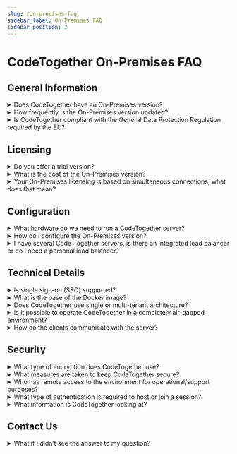 ```yaml
---
slug: /on-premises-faq
sidebar_label: On-Premises FAQ
sidebar_position: 2
---
```


# CodeTogether On-Premises FAQ

## General Information

<details>
  <summary>Does CodeTogether have an On-Premises version?</summary>

Yes, an [On-Premises](https://www.codetogether.com/on-premises/) version of CodeTogether is available for Enterprise customers via a container image. The container provides a full set of collaboration services, including tailored client plugins for the host IDEs. See the [CodeTogether On-Premises Installation Guide](../on-premises/on-premises-installation-guide.md) for details.

</details>

<details>
  <summary>How frequently is the On-Premises version updated?</summary>

On-Premises updates are in sync with updates to our public SaaS service, which are typically 6 to 8 weeks apart. However, you are not forced to follow this schedule and can update when desired.

</details>

<details>
  <summary>Is CodeTogether compliant with the General Data Protection Regulation required by the EU?</summary>

On-Premises usage of CodeTogether does not share nor capture any information that CodeTogether has access to. In addition, the edge servers themselves as used in CodeTogether do not store information. Any extra requirements for internal software usage may still apply but is out of CodeTogether's scope.

</details>

## Licensing

<details>
  <summary>Do you offer a trial version?</summary>

We are happy to offer a free 45 day trial. Contact [customer service](https://www.codetogether.com/pricing/on-premises-contact-us/) to get your license.

</details>

<details>
  <summary>What is the cost of the On-Premises version?</summary>

The Enterprise On-Premises plan starts at US$1750/year and can be tailored to meet your specific needs. For details, see [CodeTogether Plans & Pricing](https://www.codetogether.com/pricing/).

</details>

<details>
  <summary>Your On-Premises licensing is based on simultaneous connections, what does that mean?</summary>

Simultaneous connections refers to the number of people that can be part of a session on the server at the same time. For example, if you are licensed for 25 simultaneous connections, 25 people can be in the session; it doesn’t matter if they are hosts or participants, or in one session or several.

</details>

## Configuration

<details>
  <summary>What hardware do we need to run a CodeTogether server?</summary>

The CodeTogether service does not require a very powerful system—it’s more of a lightweight relay and coordinating box. For some context, we run our service on a t3a.medium Amazon EC2 instance, which is essentially a dual core 2.5Ghz processor with 4 GB of memory. This box routinely handles over 250 simultaneous connections, and it could probably handle a bit more.

</details>

<details>
  <summary>How do I configure the On-Premises version?</summary>

Pull down the Docker image from CodeTogether's Private Docker Registry or our security-audited listing in the [Red Hat Software Catalog](https://catalog.redhat.com/software/containers/genuitec/codetogether/5fbbdc772937386820426f55), and then run the CodeTogether On-Premises container with straight-up Docker or Kubernetes. For detailed instructions, see [CodeTogether On-Premises Installation Guide](../on-premises/on-premises-installation-guide.md)

</details>

<details>
  <summary>I have several Code Together servers, is there an integrated load balancer or do I need a personal load balancer?</summary>

As of version 2022.1, CodeTogether does support multi-server deployments for load balancing, and lower latency in regional deployments. See the [CodeTogether On-Premises Installation Guide](../on-premises/on-premises-installation-guide.md) for details.

</details>

## Technical Details

<details>
  <summary>Is single sign-on (SSO) supported?</summary>

CodeTogether 4.0 introduced [single sign-on (SSO) integration](/on-premises/sso/sso.md) for on-premises installations. If the SSO provider supports the OpenID Connect protocol for sign on, on-premises installations can allow CodeTogether access to users only if they’ve been authorized by the provider. The OIDC protocol ensures CodeTogether works with providers like Okta, Azure AD, Microsoft AD FS, Auth0, Oracle and Keycloak.

</details>

<details>
  <summary>What is the base of the Docker image?</summary>

The base is RedHat UBI 8.

</details>

<details>
  <summary>Does CodeTogether use single or multi-tenant architecture?</summary>

The On-Premises version of CodeTogether uses single tenant architecture.

</details>

<details>
  <summary>Is it possible to operate CodeTogether in a completely air-gapped environment?</summary>

Yes, CodeTogether On-Premises is perfect for an air-gapped environment. It does not connect with any external servers, including our own.

</details>

<details>
  <summary>How do the clients communicate with the server?</summary>

Clients use both HTTPs and Websockets to communicate with the CodeTogether server.

</details>

## Security

<details>
  <summary>What type of encryption does CodeTogether use?</summary>

In addition to encryption using TLS 1.3./SHA 256 at the transport layer, CodeTogether also has end-to-end encryption between the host and participants using AES-GCM. [Learn more](https://www.codetogether.com/download/security/)

</details>

<details>
  <summary>What measures are taken to keep CodeTogether secure?</summary>

Besides strictly following secure coding practices, every build is scanned using vulnerability checking tools like Snyk, Trivy, etc. Penetration tests are frequently run on our container, ensuring that it is not susceptible to vulnerabilities and attacks. Our security audited listing can be found in the [Red Hat Software catalog](https://catalog.redhat.com/software/containers/genuitec/codetogether/5fbbdc772937386820426f55).

</details>

<details>
  <summary>Who has remote access to the environment for operational/support purposes?</summary>

For our On-Premises offering, only your organization has access.

</details>

<details>
  <summary>What type of authentication is required to host or join a session?</summary>

If an SSO provider is used (optional), then hosts and guests must authenticate before being able to use any CodeTogether services. Beyond SSO, only the internal URL of the CodeTogether server is needed to host a session with the On-Premises version. Participants join sessions using a URL shared directly by the host and the URL changes with each session. See [Using CodeTogether Teams](../user-guides/codetogether-teams.md)) for additional joining options.

</details>

<details>
  <summary>What information is CodeTogether looking at?</summary>

The On-Premises version of CodeTogether is located on your server and does not connect to any external servers. CodeTogether looks at the files in the development workspace and transfers those files as needed between members of the session to enable its core function of shared coding. However, participants do not retain these files after the session is closed. Only the files being actively edited are shared. For the rest, CodeTogether only shares file and directory names so that the workspace views and project trees can be displayed in the collaborative environments.

With end-to-end encryption always in place, your on-premises server never sees the contents of the file so it never stores any of these encrypted files. The server simply moves files between participants. CodeTogether also transfers validation markers, quick fix information, and content assist suggestions between members of the session to facilitate the primary function of collaborative coding.

</details>

## Contact Us

<details>
  <summary>What if I didn’t see the answer to my question?</summary>

For technical questions, the easiest way to connect with us is via our [Gitter community](https://gitter.im/CodeTogether-com/community). You can also email us at support@codetogether.com.

For general information or sales questions, contact customer service at info@codetogether.com. You can also contact us via phone at +1.214.614.8328 or +1.888.914.6620.

You can also reach out to us on [Twitter](https://twitter.com/codetogetherhq) or [LinkedIn](https://www.linkedin.com/company/codetogether-inc).

</details>